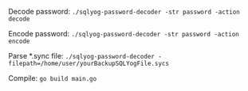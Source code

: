 Decode password:
`./sqlyog-password-decoder -str password -action decode`

Encode password:
`./sqlyog-password-decoder -str password -action encode`

Parse *.sync file:
`./sqlyog-password-decoder -filepath=/home/user/yourBackupSQLYogFile.sycs`

Compile:
`go build main.go`

